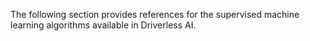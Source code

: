 The following section provides references for the supervised machine learning algorithms available in Driverless AI.

